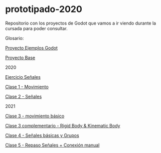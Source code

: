 # prototipado-2020
Repositorio con los proyectos de Godot que vamos a ir viendo durante la cursada para poder consultar.

Glosario:

[Proyecto Ejemplos Godot](https://github.com/iabadie/prototipado-unpaz/tree/master/Ejemplos)

[Proyecto Base](https://github.com/iabadie/prototipado-unpaz/tree/master/proyecto_base)

2020

[Ejercicio Señales](https://github.com/iabadie/prototipado-unpaz/tree/master/ejercicio_senales)

[Clase 1 - Movimiento](https://github.com/iabadie/prototipado-unpaz/tree/master/2020/clase_1_movimiento_y_plataformas)

[Clase 2 - Señales](https://github.com/iabadie/prototipado-unpaz/tree/master/2020/clase_2_senales)

2021

[Clase 3 - movimiento básico](https://github.com/iabadie/prototipado-unpaz/tree/master/2021/clase_3_movimiento)

[Clase 3 complementario - Rigid Body & Kinematic Body](https://github.com/iabadie/prototipado-unpaz/tree/master/2021/complemento_clase3_cuerpos_fisicos)

[Clase 4 - Señales básicas y Grupos](https://github.com/iabadie/prototipado-unpaz/tree/master/2021/clase_4)

[Clase 5 - Repaso Señales + Conexión manual](https://github.com/iabadie/prototipado-unpaz/tree/master/2021/clase_5_senales)